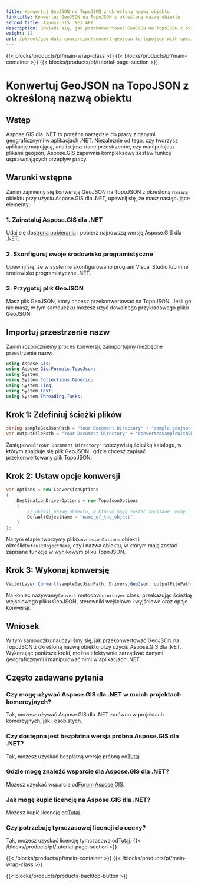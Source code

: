 ```yaml
---
title: Konwertuj GeoJSON na TopoJSON z określoną nazwą obiektu
linktitle: Konwertuj GeoJSON na TopoJSON z określoną nazwą obiektu
second_title: Aspose.GIS .NET API
description: Dowiedz się, jak przekonwertować GeoJSON na TopoJSON z określoną nazwą obiektu przy użyciu Aspose.GIS dla .NET. Ten samouczek zawiera przewodnik krok po kroku dotyczący wydajnej manipulacji danymi geograficznymi.
weight: 12
url: /pl/net/geo-data-conversion/convert-geojson-to-topojson-with-specific-object-name/
---
```


{{< blocks/products/pf/main-wrap-class >}}
{{< blocks/products/pf/main-container >}}
{{< blocks/products/pf/tutorial-page-section >}}

# Konwertuj GeoJSON na TopoJSON z określoną nazwą obiektu

## Wstęp
Aspose.GIS dla .NET to potężne narzędzie do pracy z danymi geograficznymi w aplikacjach .NET. Niezależnie od tego, czy tworzysz aplikację mapującą, analizujesz dane przestrzenne, czy manipulujesz plikami geojson, Aspose.GIS zapewnia kompleksowy zestaw funkcji usprawniających przepływ pracy.
## Warunki wstępne
Zanim zajmiemy się konwersją GeoJSON na TopoJSON z określoną nazwą obiektu przy użyciu Aspose.GIS dla .NET, upewnij się, że masz następujące elementy:
### 1. Zainstaluj Aspose.GIS dla .NET
 Udaj się do[strona pobierania](https://releases.aspose.com/gis/net/) i pobierz najnowszą wersję Aspose.GIS dla .NET.
### 2. Skonfiguruj swoje środowisko programistyczne
Upewnij się, że w systemie skonfigurowano program Visual Studio lub inne środowisko programistyczne .NET.
### 3. Przygotuj plik GeoJSON
Masz plik GeoJSON, który chcesz przekonwertować na TopoJSON. Jeśli go nie masz, w tym samouczku możesz użyć dowolnego przykładowego pliku GeoJSON.

## Importuj przestrzenie nazw
Zanim rozpoczniemy proces konwersji, zaimportujmy niezbędne przestrzenie nazw:
```csharp
using Aspose.Gis;
using Aspose.Gis.Formats.TopoJson;
using System;
using System.Collections.Generic;
using System.Linq;
using System.Text;
using System.Threading.Tasks;
```

## Krok 1: Zdefiniuj ścieżki plików
```csharp
string sampleGeoJsonPath = "Your Document Directory" + "sample.geojson";
var outputFilePath = "Your Document Directory" + "convertedSampleWithObjectName_out.topojson";
```
 Zastępować`"Your Document Directory"` rzeczywistą ścieżką katalogu, w którym znajduje się plik GeoJSON i gdzie chcesz zapisać przekonwertowany plik TopoJSON.
## Krok 2: Ustaw opcje konwersji
```csharp
var options = new ConversionOptions
{
    DestinationDriverOptions = new TopoJsonOptions
    {
        // określ nazwę obiektu, w którym mają zostać zapisane cechy
        DefaultObjectName = "name_of_the_object",
    }
};
```
 Na tym etapie tworzymy plik`ConversionOptions` obiekt i określić`DefaultObjectName`, czyli nazwa obiektu, w którym mają zostać zapisane funkcje w wynikowym pliku TopoJSON.
## Krok 3: Wykonaj konwersję
```csharp
VectorLayer.Convert(sampleGeoJsonPath, Drivers.GeoJson, outputFilePath, Drivers.TopoJson, options);
```
 Na koniec nazywamy`Convert` metoda`VectorLayer` class, przekazując ścieżkę wejściowego pliku GeoJSON, sterowniki wejściowe i wyjściowe oraz opcje konwersji.

## Wniosek
W tym samouczku nauczyliśmy się, jak przekonwertować GeoJSON na TopoJSON z określoną nazwą obiektu przy użyciu Aspose.GIS dla .NET. Wykonując poniższe kroki, można efektywnie zarządzać danymi geograficznymi i manipulować nimi w aplikacjach .NET.
## Często zadawane pytania
### Czy mogę używać Aspose.GIS dla .NET w moich projektach komercyjnych?
Tak, możesz używać Aspose.GIS dla .NET zarówno w projektach komercyjnych, jak i osobistych.
### Czy dostępna jest bezpłatna wersja próbna Aspose.GIS dla .NET?
Tak, możesz uzyskać bezpłatną wersję próbną od[Tutaj](https://releases.aspose.com/).
### Gdzie mogę znaleźć wsparcie dla Aspose.GIS dla .NET?
 Możesz uzyskać wsparcie od[Forum Aspose.GIS](https://forum.aspose.com/c/gis/33).
### Jak mogę kupić licencję na Aspose.GIS dla .NET?
 Możesz kupić licencję od[Tutaj](https://purchase.aspose.com/buy).
### Czy potrzebuję tymczasowej licencji do oceny?
 Tak, możesz uzyskać licencję tymczasową od[Tutaj](https://purchase.aspose.com/temporary-license/).
{{< /blocks/products/pf/tutorial-page-section >}}

{{< /blocks/products/pf/main-container >}}
{{< /blocks/products/pf/main-wrap-class >}}

{{< blocks/products/products-backtop-button >}}

